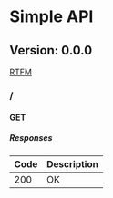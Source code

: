 # Simple API
## Version: 0.0.0

[RTFM](http://google.com)

### /

#### GET
##### Responses

| Code | Description |
| ---- | ----------- |
| 200 | OK |
